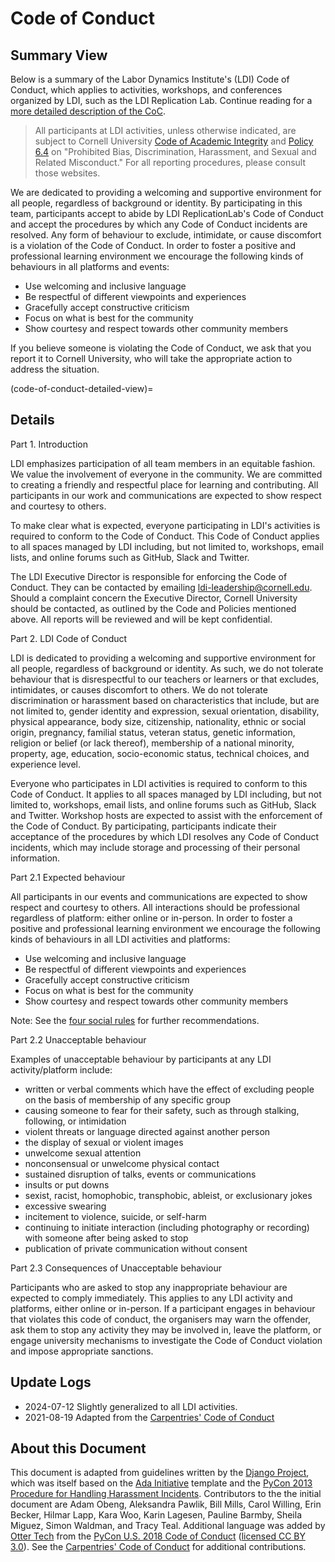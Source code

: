 # Code of Conduct

## Summary View

Below is a summary of the Labor Dynamics Institute's (LDI) Code of Conduct, which applies to activities, workshops, and conferences organized by LDI, such as the LDI Replication Lab. Continue reading for a [more detailed description of the CoC](code-of-conduct-detailed-view).

> All participants at LDI activities, unless otherwise indicated, are subject to Cornell University [Code of Academic Integrity](https://theuniversityfaculty.cornell.edu/dean/academic-integrity/code-of-academic-integrity/)  and  [Policy 6.4](https://titleix.cornell.edu/policy-6-4-prohibited-bias-discrimination-harassment-and-sexual-and-related-misconduct/) on "Prohibited Bias, Discrimination, Harassment, and Sexual and Related Misconduct." For all reporting procedures, please consult those websites.

We are dedicated to providing a welcoming and supportive environment for all people, regardless of background or identity. By participating in this team, participants accept to abide by LDI ReplicationLab's Code of Conduct and accept the procedures by which any Code of Conduct incidents are resolved. Any form of behaviour to exclude, intimidate, or cause discomfort is a violation of the Code of Conduct. In order to foster a positive and professional learning environment we encourage the following kinds of behaviours in all platforms and events:

* Use welcoming and inclusive language
* Be respectful of different viewpoints and experiences
* Gracefully accept constructive criticism
* Focus on what is best for the community
* Show courtesy and respect towards other community members

If you believe someone is violating the Code of Conduct, we ask that you report it to Cornell University, who will take the appropriate action to address the situation.

(code-of-conduct-detailed-view)=
## Details

Part 1. Introduction 

LDI emphasizes participation of all team members in an equitable fashion. We value the involvement of everyone in the community. We are committed to creating a friendly and respectful place for learning and contributing. All participants in our work and communications are expected to show respect and courtesy to others.

To make clear what is expected, everyone participating in LDI's activities is required to conform to the Code of Conduct. This Code of Conduct applies to all spaces managed by LDI including, but not limited to, workshops, email lists, and online forums such as GitHub, Slack and Twitter. 

The LDI Executive Director is responsible for enforcing the Code of Conduct. They can be contacted by emailing [ldi-leadership@cornell.edu](mailto:ldi-leadership@cornell.edu). Should a complaint concern the Executive Director, Cornell University should be contacted, as outlined by the Code and Policies mentioned above.
All reports will be reviewed  and will be kept confidential. 
 
Part 2. LDI Code of Conduct

LDI is dedicated to providing a welcoming and supportive environment for all people, regardless of background or identity. As such, we do not tolerate behaviour that is disrespectful to our teachers or learners or that excludes, intimidates, or causes discomfort to others. We do not tolerate discrimination or harassment based on characteristics that include, but are not limited to, gender identity and expression, sexual orientation, disability, physical appearance, body size, citizenship, nationality, ethnic or social origin, pregnancy, familial status, veteran status, genetic information, religion or belief (or lack thereof), membership of a national minority, property, age, education, socio-economic status, technical choices, and experience level. 

Everyone who participates in LDI activities is required to conform to this Code of Conduct. It applies to all spaces managed by LDI including, but not limited to, workshops, email lists, and online forums such as GitHub, Slack and Twitter. Workshop hosts are expected to assist with the enforcement of the Code of Conduct. By participating, participants indicate their acceptance of the procedures by which LDI resolves any Code of Conduct incidents, which may include storage and processing of their personal information. 

Part 2.1 Expected behaviour

All participants in our events and communications are expected to show respect and courtesy to others. All interactions should be professional regardless of platform: either online or in-person. In order to foster a positive and professional learning environment we encourage the following kinds of behaviours in all LDI activities and platforms:

* Use welcoming and inclusive language
* Be respectful of different viewpoints and experiences
* Gracefully accept constructive criticism
* Focus on what is best for the community
* Show courtesy and respect towards other community members

Note: See the [four social rules](https://www.recurse.com/manual#sub-sec-social-rules) for further recommendations.

Part 2.2 Unacceptable behaviour

Examples of unacceptable behaviour by participants at any LDI activity/platform include:

- written or verbal comments which have the effect of excluding people on the basis of membership of any specific group  
- causing someone to fear for their safety, such as through stalking, following, or intimidation  
- violent threats or language directed against another person
- the display of sexual or violent images  
- unwelcome sexual attention  
- nonconsensual or unwelcome physical contact  
- sustained disruption of talks, events or communications
- insults or put downs  
- sexist, racist, homophobic, transphobic, ableist, or exclusionary jokes
- excessive swearing
- incitement to violence, suicide, or self-harm  
- continuing to initiate interaction (including photography or recording) with someone after being asked to stop  
- publication of private communication without consent  

Part 2.3 Consequences of Unacceptable behaviour

Participants who are asked to stop any inappropriate behaviour are expected to comply immediately. This applies to any LDI activity and platforms, either online or in-person. If a participant engages in behaviour that violates this code of conduct, the organisers may warn the offender, ask them to stop any activity they may be involved in, leave the platform, or engage university mechanisms to investigate the Code of Conduct violation and impose appropriate sanctions.

## Update Logs

- 2024-07-12 Slightly generalized to all LDI activities.
- 2021-08-19 Adapted from the [Carpentries' Code of Conduct](https://github.com/carpentries/docs.carpentries.org/blob/05bc4f4665f4ac967191df401c56b99ff0cac3cd/topic_folders/policies/code-of-conduct.md)

## About this Document

This document is adapted from guidelines written by the [Django Project](https://www.djangoproject.com/conduct/enforcement-manual/), which was itself based on the [Ada Initiative](http://geekfeminism.wikia.com/wiki/Conference_anti-harassment/Responding_to_reports) template and the [PyCon 2013 Procedure for Handling Harassment Incidents](https://us.pycon.org/2013/about/code-of-conduct/harassment-incidents/). Contributors to the the initial document are Adam Obeng, Aleksandra Pawlik, Bill Mills, Carol Willing, Erin Becker, Hilmar Lapp, Kara Woo, Karin Lagesen, Pauline Barmby, Sheila Miguez, Simon Waldman, and Tracy Teal. Additional language was added by [Otter Tech](https://otter.technology) from the [PyCon U.S. 2018 Code of Conduct](https://us.pycon.org/2018/about/code-of-conduct/) ([licensed CC BY 3.0](http://creativecommons.org/licenses/by/3.0/)). See the  [Carpentries' Code of Conduct](https://github.com/carpentries/docs.carpentries.org/blob/05bc4f4665f4ac967191df401c56b99ff0cac3cd/topic_folders/policies/code-of-conduct.md) for additional contributions.